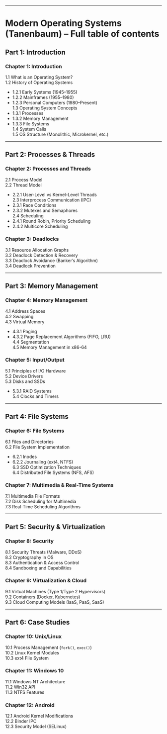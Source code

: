 
---

# **Modern Operating Systems (Tanenbaum) – Full table of contents**

## **Part 1: Introduction**
### **Chapter 1: Introduction**
1.1 What is an Operating System?  
1.2 History of Operating Systems  
  - 1.2.1 Early Systems (1945–1955)  
  - 1.2.2 Mainframes (1955–1980)  
  - 1.2.3 Personal Computers (1980–Present)  
1.3 Operating System Concepts  
  - 1.3.1 Processes  
  - 1.3.2 Memory Management  
  - 1.3.3 File Systems  
1.4 System Calls  
1.5 OS Structure (Monolithic, Microkernel, etc.)  

---

## **Part 2: Processes & Threads**
### **Chapter 2: Processes and Threads**
2.1 Process Model  
2.2 Thread Model  
  - 2.2.1 User-Level vs Kernel-Level Threads  
2.3 Interprocess Communication (IPC)  
  - 2.3.1 Race Conditions  
  - 2.3.2 Mutexes and Semaphores  
2.4 Scheduling  
  - 2.4.1 Round Robin, Priority Scheduling  
  - 2.4.2 Multicore Scheduling  

### **Chapter 3: Deadlocks**
3.1 Resource Allocation Graphs  
3.2 Deadlock Detection & Recovery  
3.3 Deadlock Avoidance (Banker’s Algorithm)  
3.4 Deadlock Prevention  

---

## **Part 3: Memory Management**
### **Chapter 4: Memory Management**
4.1 Address Spaces  
4.2 Swapping  
4.3 Virtual Memory  
  - 4.3.1 Paging  
  - 4.3.2 Page Replacement Algorithms (FIFO, LRU)  
4.4 Segmentation  
4.5 Memory Management in x86-64  

### **Chapter 5: Input/Output**
5.1 Principles of I/O Hardware  
5.2 Device Drivers  
5.3 Disks and SSDs  
  - 5.3.1 RAID Systems  
5.4 Clocks and Timers  

---

## **Part 4: File Systems**
### **Chapter 6: File Systems**
6.1 Files and Directories  
6.2 File System Implementation  
  - 6.2.1 Inodes  
  - 6.2.2 Journaling (ext4, NTFS)  
6.3 SSD Optimization Techniques  
6.4 Distributed File Systems (NFS, AFS)  

### **Chapter 7: Multimedia & Real-Time Systems**
7.1 Multimedia File Formats  
7.2 Disk Scheduling for Multimedia  
7.3 Real-Time Scheduling Algorithms  

---

## **Part 5: Security & Virtualization**
### **Chapter 8: Security**
8.1 Security Threats (Malware, DDoS)  
8.2 Cryptography in OS  
8.3 Authentication & Access Control  
8.4 Sandboxing and Capabilities  

### **Chapter 9: Virtualization & Cloud**
9.1 Virtual Machines (Type 1/Type 2 Hypervisors)  
9.2 Containers (Docker, Kubernetes)  
9.3 Cloud Computing Models (IaaS, PaaS, SaaS)  

---

## **Part 6: Case Studies**
### **Chapter 10: Unix/Linux**
10.1 Process Management (`fork()`, `exec()`)  
10.2 Linux Kernel Modules  
10.3 ext4 File System  

### **Chapter 11: Windows 10**
11.1 Windows NT Architecture  
11.2 Win32 API  
11.3 NTFS Features  

### **Chapter 12: Android**
12.1 Android Kernel Modifications  
12.2 Binder IPC  
12.3 Security Model (SELinux)  

